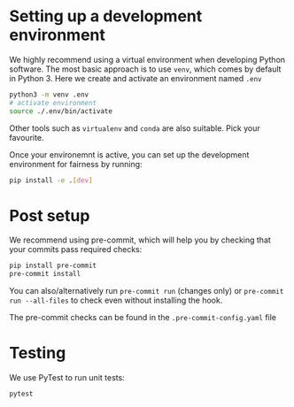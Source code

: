 # Setting up a development environment

We highly recommend using a virtual environment when developing Python software. The most basic approach is to use `venv`, 
which comes by default in Python 3. Here we create and activate an environment named `.env`  

```bash
python3 -m venv .env
# activate environment
source ./.env/bin/activate 
```

Other tools such as `virtualenv` and `conda` are also suitable. Pick your favourite.


Once your environemnt is active, you can set up the development environment for fairness by running:
```bash
pip install -e .[dev]
```

# Post setup

We recommend using pre-commit, which will help you by checking that your commits
pass required checks:

```bash
pip install pre-commit
pre-commit install
```

You can also/alternatively run `pre-commit run` (changes only) or `pre-commit
run --all-files` to check even without installing the hook.

The pre-commit checks can be found in the `.pre-commit-config.yaml` file

# Testing

We use PyTest to run unit tests:

```bash
pytest
```
